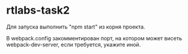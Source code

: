 # rtlabs-task2

Для запуска выполнить "npm start" из корня проекта.

В webpack.config закомментирован порт, на котором может висеть webpack-dev-server, если требуется, укажите иной.
